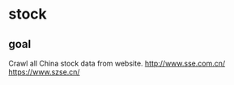 # stock

## goal
Crawl all China stock data from website.
http://www.sse.com.cn/
https://www.szse.cn/
